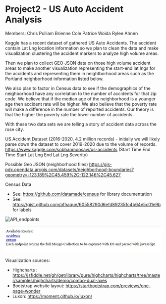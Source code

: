 # Project2 - US Auto Accident Analysis

Members:
Chris Pulliam
Brienne Cole
Patrice Woida
Rylee Ahnen

Kaggle has a recent dataset of gathered US Auto Accidents.  The accident contain Lat Lng location information so we plan to clean the data and make visualization clustering the accident markers to analyze high volume areas.

Then we plan to collect GEO JSON data on those high volume accident areas to make another visualization representing the start-end lat lngs for the accidents and representing them in neightborhood areas such as the Portland neighborhood information listed below.

We also plan to factor in Census data to see if the demographics of the neighborhood have any correlation to the number of accidents for that zip code.  We believe that if the median age of the neighborhood is a younger age then accident rate will be higher.  We also believe that the poverty rate will make a difference in the number of reported accidents.  Our theory is that the higher the poverty rate the lower number of accidents.  

With these two data sets we are telling a story of accident data across the rose city. 

US Accident Dataset (2016-2020, 4.2 million records) - initially we will likely parse down the dataset to cover 2019-2020 due to the volume of records.
https://www.kaggle.com/sobhanmoosavi/us-accidents
(Start Time
End Time
Start Lat Lng
End Lat Lng
Severity)


Possible Geo JSON (neighborhood files)
https://gis-pdx.opendata.arcgis.com/datasets/neighborhood-boundaries?geometry=-123.189%2C45.459%2C-122.146%2C45.627

Census Data
- See: https://github.com/datamade/census for library documentation
- See: https://gist.github.com/afhaque/60558290d6efd892351c4b64e5c01e9b for labels




![API_endpoints](https://user-images.githubusercontent.com/73665660/116767835-817e2700-a9e7-11eb-9f60-0b703c1b8cbf.JPG)

![API_endpoints](https://github.com/pulliam-chris/Project2/blob/main/images/API_endpoints.JPG)







Visualization sources:
 - Highcharts : https://jsfiddle.net/gh/get/library/pure/highcharts/highcharts/tree/master/samples/highcharts/demo/combo-dual-axes
 - Bootstrap website layout: https://startbootstrap.com/previews/one-page-wonder
 - Luxon: https://moment.github.io/luxon/

